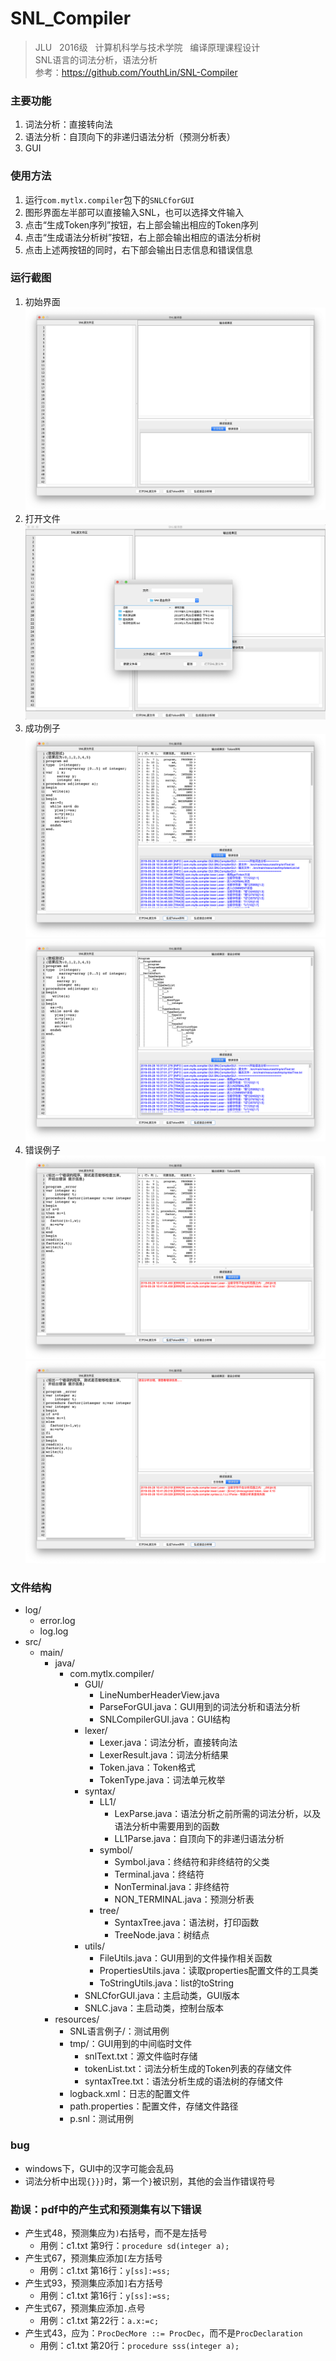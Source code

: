 # SNL_Compiler 
> JLU &nbsp; 2016级 &nbsp; 计算机科学与技术学院 &nbsp; 编译原理课程设计  
> SNL语言的词法分析，语法分析  
> 参考：https://github.com/YouthLin/SNL-Compiler  

### 主要功能
1. 词法分析：直接转向法
2. 语法分析：自顶向下的非递归语法分析（预测分析表）
3. GUI  
  
### 使用方法
1. 运行`com.mytlx.compiler`包下的`SNLCforGUI`
2. 图形界面左半部可以直接输入SNL，也可以选择文件输入
3. 点击“生成Token序列”按钮，右上部会输出相应的Token序列
4. 点击“生成语法分析树”按钮，右上部会输出相应的语法分析树
5. 点击上述两按钮的同时，右下部会输出日志信息和错误信息
  
### 运行截图
1. 初始界面
  ![GUI.png](https://raw.githubusercontent.com/mytlx/Image-Hosting/master/SNL_Compiler/GUI.png)
2. 打开文件
  ![open_file.png](https://raw.githubusercontent.com/mytlx/Image-Hosting/master/SNL_Compiler/open_file.png)
3. 成功例子
  ![success_example1.png](https://raw.githubusercontent.com/mytlx/Image-Hosting/master/SNL_Compiler/success_example1.png)
  ![success_example2.png](https://raw.githubusercontent.com/mytlx/Image-Hosting/master/SNL_Compiler/success_example2.png)
4. 错误例子
  ![error_example1.png](https://raw.githubusercontent.com/mytlx/Image-Hosting/master/SNL_Compiler/error_example1.png)
  ![error_example2.png](https://raw.githubusercontent.com/mytlx/Image-Hosting/master/SNL_Compiler/error_example2.png)



### 文件结构
* log/  
    * error.log  
    * log.log  
* src/    
    * main/  
        * java/  
            * com.mytlx.compiler/   
                * GUI/  
                    * LineNumberHeaderView.java  
                    * ParseForGUI.java：GUI用到的词法分析和语法分析  
                    * SNLCompilerGUI.java：GUI结构 
                * lexer/  
                    * Lexer.java：词法分析，直接转向法  
                    * LexerResult.java：词法分析结果  
                    * Token.java：Token格式  
                    * TokenType.java：词法单元枚举  
                * syntax/  
                    * LL1/  
                        * LexParse.java：语法分析之前所需的词法分析，以及语法分析中需要用到的函数  
                        * LL1Parse.java：自顶向下的非递归语法分析  
                    * symbol/  
                        * Symbol.java：终结符和非终结符的父类  
                        * Terminal.java：终结符  
                        * NonTerminal.java：非终结符  
                        * NON_TERMINAL.java：预测分析表  
                    * tree/  
                        * SyntaxTree.java：语法树，打印函数  
                        * TreeNode.java：树结点  
                * utils/  
                    * FileUtils.java：GUI用到的文件操作相关函数  
                    * PropertiesUtils.java：读取properties配置文件的工具类  
                    * ToStringUtils.java：list的toString  
                * SNLCforGUI.java：主启动类，GUI版本 
                * SNLC.java：主启动类，控制台版本 
        * resources/  
            * SNL语言例子/：测试用例  
            * tmp/：GUI用到的中间临时文件  
                * snlText.txt：源文件临时存储
                * tokenList.txt：词法分析生成的Token列表的存储文件
                * syntaxTree.txt：语法分析生成的语法树的存储文件
            * logback.xml：日志的配置文件  
            * path.properties：配置文件，存储文件路径  
            * p.snl：测试用例 
                        
### bug
* windows下，GUI中的汉字可能会乱码
* 词法分析中出现`{}}}`时，第一个`}`被识别，其他的会当作错误符号 

### 勘误：pdf中的产生式和预测集有以下错误
* 产生式48，预测集应为`)`右括号，而不是左括号
    * 用例：c1.txt 第9行：`procedure sd(integer a); `
* 产生式67，预测集应添加`[`左方括号
    * 用例：c1.txt 第16行：`y[ss]:=ss;`
* 产生式93，预测集应添加`]`右方括号
    * 用例：c1.txt 第16行：`y[ss]:=ss;`
* 产生式67，预测集应添加`.`点号
    * 用例：c1.txt 第22行：`a.x:=c;`
* 产生式43，应为：`ProcDecMore ::= ProcDec`，而不是`ProcDeclaration`
    * 用例：c1.txt 第20行：`procedure sss(integer a);`
